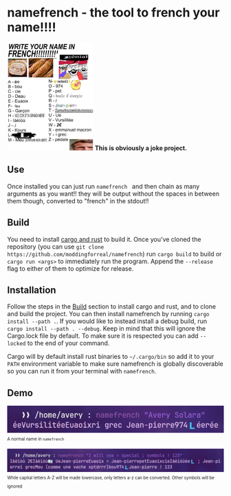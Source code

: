 # namefrench - the tool to french your name!!!!
<img src="write-your-name-in-french.jpg" height=250px alt="Image meme showing the lowercase letters a through z being assigned to strings in what is jokingly referred to as french. Additionally, stereotypical french memes are also on the image."></img>
**This is obviously a joke project.**
## Use
Once installed you can just run `namefrench ` and then chain as many arguments as you want!! they will be output without the spaces in between them though, converted to "french" in the stdout!!

## Build
You need to install [cargo and rust](https://doc.rust-lang.org/cargo/getting-started/installation.html) to build it.
Once you've cloned the repository (you can use `git clone https://github.com/moddingforreal/namefrench`) run `cargo build` to build or `cargo run <args>` to immediately run the program. Append the `--release` flag to either of them to optimize for release.

## Installation
Follow the steps in the [Build](#Build) section to install cargo and rust, and to clone and build the project.
You can then install namefrench by running `cargo install --path .`.
If you would like to instead install a debug build, run `cargo install --path . --debug`.
Keep in mind that this will ignore the Cargo.lock file by default. To make sure it is respected you can add `--locked` to the end of your command.

Cargo will by default install rust binaries to `~/.cargo/bin` so add it to your `PATH` environment variable to make sure namefrench is globally discoverable so you can run it from your terminal with `namefrench`.

## Demo
![Terminal showing the output of `namefrench "Avery Solara"` to be `éeVursilitéeEuaoixri grec Jean-pierre974🇱éerée`](demos/namefrench-avery-solara.jpg)
<sup><sub>A normal name in `namefrench`</sub></sup>

![Terminal showing the output of `namefrench "I will use = special ; symbols ! 123´ to be `Iàèìòù 2€Iàèìòù🇱🇱 UeJean-pierreEuaoix = Jean-pierrepetEuaoixcieIàèìòùée🇱 ; Jean-pierrei grecMeu (comme une vache xptdrrr)bou974🇱Jean-pierre ! 123`"](demos/namefrench-special-symbols.jpg)
<sup><sub>While capital letters A-Z will be made lowercase, only letters a-z can be converted. Other symbols will be ignored</sub></sup>
